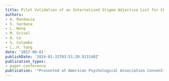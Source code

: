 ```yaml
---
title: Pilot Validation of an Internalized Stigma Adjective List for CHR Individuals
authors:
- A. Mandavia
- S. Sardana
- L. Wong
- M. Grivel
- A. Le
- S. Colombo
- L. H. Yang
date: '2017-08-01'
publishDate: '2024-01-31T03:51:20.913140Z'
publication_types:
- paper-conference
publication: '*Presented at American Psychological Association Convention*'
---
```

